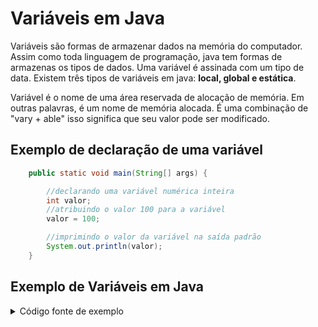 # Variáveis em Java
Variáveis são formas de armazenar dados na memória do computador. Assim como toda linguagem de programação, java tem formas de armazenas os tipos de dados.
Uma variável é assinada com um tipo de data. Existem três tipos de variáveis em java: **local, global e estática**.

Variável é o nome de uma área reservada de alocação de memória. Em outras palavras, é um nome de memória alocada. É uma combinação de "vary + able" isso significa que seu valor pode ser modificado.

## Exemplo de declaração de uma variável

```java
    public static void main(String[] args) {

        //declarando uma variável numérica inteira
        int valor;
        //atribuindo o valor 100 para a variável
        valor = 100;

        //imprimindo o valor da variável na saída padrão
        System.out.println(valor);
    }
```

## Exemplo de Variáveis em Java

<details>
  <summary> Código fonte de exemplo </summary>  
  
  ``` java
  public static void exemplosVariaveis() {
    	
    	  // Exemplo número inteiro
        int idade = 5;
        // Exemplo número de precisão
        float altura = 1.85f;
        // Exemplo número de precisão dupla (até 15 casas após a virgula)
        double numeroPI = 3.1415926562;
        // Exemplo de do tipo Char
        char umaLetra = 'D';
        // Exemplo de do tipo Char
        boolean souPessoa = true;
        // Exemplo de do tipo Char
        String meuTexto = "Hello";     
                
        // Imprimindo os valores
        System.out.println("Minha idade é " + idade);
        System.out.println("Minha altura é " + altura);
        System.out.println("O numero PI é aproximadamente " + numeroPI);
        System.out.println("Eu sou uma pessoa ? " + souPessoa);
        System.out.println("Um texto qualquer " + meuTexto);
    }
  
  ```
</details>
